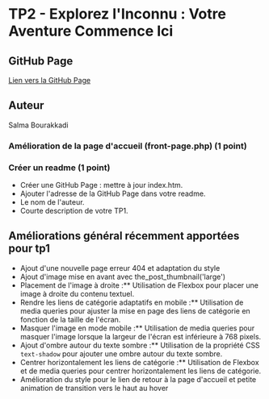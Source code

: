 # TP2 - Explorez l'Inconnu : Votre Aventure Commence Ici


## GitHub Page

[Lien vers la GitHub Page](https://2025242.github.io/4w4-2024/)
## Auteur
Salma Bourakkadi

### Amélioration de la page d'accueil (front-page.php) (1 point)

### Créer un readme (1 point)
- Créer une GitHub Page : mettre à jour index.htm.
- Ajouter l'adresse de la GitHub Page dans votre readme.
- Le nom de l'auteur.
- Courte description de votre TP1.
## Améliorations général récemment apportées pour tp1

- Ajout d'une nouvelle page erreur 404 et adaptation du style
- Ajout d'image mise en avant avec the_post_thumbnail('large')
- Placement de l'image à droite :** Utilisation de Flexbox pour placer une image à droite du contenu textuel.
- Rendre les liens de catégorie adaptatifs en mobile :** Utilisation de media queries pour ajuster la mise en page des liens de catégorie en fonction de la taille de l'écran.
- Masquer l'image en mode mobile :** Utilisation de media queries pour masquer l'image lorsque la largeur de l'écran est inférieure à 768 pixels.
- Ajout d'ombre autour du texte sombre :** Utilisation de la propriété CSS `text-shadow` pour ajouter une ombre autour du texte sombre. 
- Centrer horizontalement les liens de catégorie :** Utilisation de Flexbox et de media queries pour centrer horizontalement les liens de catégorie.
- Amélioration du style pour le lien de retour à la page d'accueil et petite animation de transition vers le haut au hover
